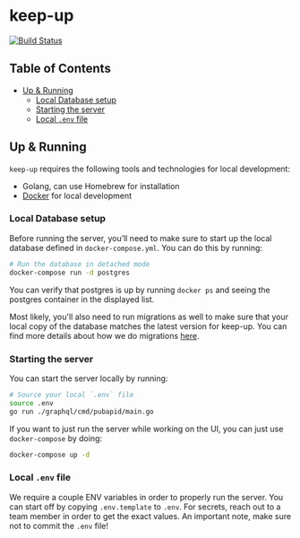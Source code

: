 # keep-up

[![Build Status](https://travis-ci.org/abbeyhrt/keep-up.svg?branch=master)](https://travis-ci.org/abbeyhrt/keep-up)

## Table of Contents

<!-- To run doctoc, just do `npx doctoc README.md` in this directory! -->

<!-- START doctoc generated TOC please keep comment here to allow auto update -->
<!-- DON'T EDIT THIS SECTION, INSTEAD RE-RUN doctoc TO UPDATE -->


- [Up & Running](#up--running)
  - [Local Database setup](#local-database-setup)
  - [Starting the server](#starting-the-server)
  - [Local `.env` file](#local-env-file)

<!-- END doctoc generated TOC please keep comment here to allow auto update -->

## Up & Running

`keep-up` requires the following tools and technologies for local development:

* Golang, can use Homebrew for installation
* [Docker](https://docs.docker.com/docker-for-mac/install/) for local development

### Local Database setup

Before running the server, you’ll need to make sure to start up the local
database defined in `docker-compose.yml`. You can do this by running:

```bash
# Run the database in detached mode
docker-compose run -d postgres
```

You can verify that postgres is up by running `docker ps` and seeing the
postgres container in the displayed list.

Most likely, you'll also need to run migrations as well to make sure that your
local copy of the database matches the latest version for keep-up. You can find
more details about how we do migrations [here](./docs/migrations.md).

### Starting the server

You can start the server locally by running:

```bash
# Source your local `.env` file
source .env
go run ./graphql/cmd/pubapid/main.go
```

If you want to just run the server while working on the UI, you can just use
`docker-compose` by doing:

```bash
docker-compose up -d
```

### Local `.env` file

We require a couple ENV variables in order to properly run the server. You can
start off by copying `.env.template` to `.env`. For secrets, reach out to a team
member in order to get the exact values. An important note, make sure not to
commit the `.env` file!
